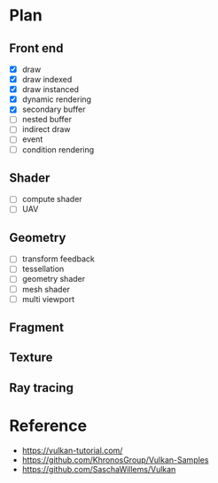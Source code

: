 # Plan
## Front end
- [x] draw
- [x] draw indexed
- [x] draw instanced
- [x] dynamic rendering
- [x] secondary buffer
- [ ] nested buffer
- [ ] indirect draw
- [ ] event
- [ ] condition rendering

## Shader
- [ ] compute shader
- [ ] UAV

## Geometry
- [ ] transform feedback
- [ ] tessellation
- [ ] geometry shader
- [ ] mesh shader
- [ ] multi viewport

## Fragment

## Texture

## Ray tracing

# Reference
* https://vulkan-tutorial.com/
* https://github.com/KhronosGroup/Vulkan-Samples
* https://github.com/SaschaWillems/Vulkan